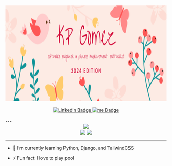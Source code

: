 <div align="center">
  <img src="Do what you 3.png" width="1000" height="300"/>
</div>
<br>

<div id="badges" align="center">
    <a href="https://www.linkedin.com/in/kpgomez">
        <img src="https://img.shields.io/badge/LinkedIn-blue?style=for-the-badge&logo=linkedin&logoColor=white" alt="LinkedIn Badge"/>
    </a>
    <!-- <a href="https://www.youtube.com/channel/UCkeMfUUQlWEYWldN1_kEGig">
    <img src="https://img.shields.io/badge/YouTube-red?style=for-the-badge&logo=youtube&logoColor=white" alt="Youtube Badge"/>
    <a href="https://www.facebook.com/kitty.phou/about/">
    <img src="https://img.shields.io/badge/Facebook-blue?style=for-the-badge&logo=facebook&logoColor=white" alt="Facebook Badge"/> -->
    <a href="https://about.me/kpgomez">
        <img src="https://img.shields.io/badge/Portfolio-green?style=for-the-badge&logo=about.me&logoColor=white" alt="me Badge"/>
    </a>
  <!-- </a>  -->
</div>
<div id="counter" align="center">
<img src="https://komarev.com/ghpvc/?username=kpgomez&style=flat-square&color=blue" alt=""/>
</div>
---
<br>
<!-- <div id="gif" align="center">
    <img src="https://media.giphy.com/media/v1.Y2lkPTc5MGI3NjExN3J1dzl4OGFtbmE2b3Fkdm15YWx4MHIweWIya29meHVzY2xxa25uMSZlcD12MV9pbnRlcm5hbF9naWZfYnlfaWQmY3Q9Zw/nFLW7PNGgN3lI68rdv/giphy.gif" width="150">
</div> -->


<div id="gif" align="center">
    <img src="https://media.giphy.com/media/8BlEa9XDwxOwdB6mKW/giphy.gif" width="100">
</div>

<div align="center">
    <img src="https://media.giphy.com/media/kDkUNHvbB6vjqeWSyp/giphy.gif" width="50px">
    <img src="https://media.giphy.com/media/lnsTFyT6wUzItXsUV5/giphy.gif" width="50px">
</div>


---

<!-- - 🔭 I’m currently working on a job search management tool -->
- 🌱 I’m currently learning Python, Django, and TailwindCSS
<!-- - 👯 I’m looking to possibly collaborate on an RPG  -->
- ⚡ Fun fact: I love to play pool
<!--  -->

<!-- - 🤔 I’m looking for help with ... -->
<!-- - 💬 Ask me about ...
- 📫 How to reach me: ...
- 😄 Pronouns: ... -->

<!-- ![visitors](https://visitor-badge.glitch.me/badge?page_id=kpgomez.kpgomez&left_color=green&right_color=red) -->


<!-- ### 🌟 -->